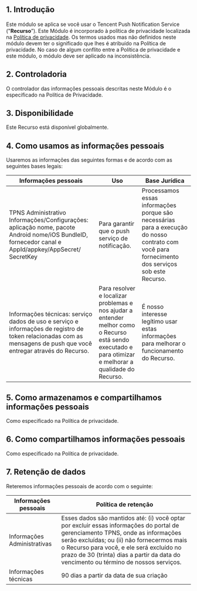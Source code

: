 ## 1.  Introdução

Este módulo se aplica se você usar o Tencent Push Notiﬁcation Service ("**Recurso**”). Este Módulo é incorporado à política de privacidade localizada na [Política de privacidade](https://intl.cloud.tencent.com/document/product/301/17345). Os termos usados mas não definidos neste módulo devem ter o significado que lhes é atribuído na Política de privacidade. No caso de algum conflito entre a Política de privacidade e este módulo, o módulo deve ser aplicado na inconsistência.

## 2.  Controladoria

O controlador das informações pessoais descritas neste Módulo é o especificado na Política de Privacidade.

## 3.  Disponibilidade

Este Recurso está disponível globalmente.

## 4.  Como usamos as informações pessoais

Usaremos as informações das seguintes formas e de acordo com as seguintes bases legais:

| <b>Informações pessoais</b> |<b>Uso</b> | <b>Base Jurídica</b> |
| ------------------------ | ------- | ----------------- |
| TPNS Administrativo Informações/Configurações:  aplicação nome, pacote Android nome/iOS BundleID, fornecedor  canal e AppId/appkey/AppSecret/  SecretKey | Para garantir que o push serviço de notificação.             | Processamos essas informações porque  são necessárias para a execução do nosso contrato com você para fornecimento  dos serviços sob este Recurso. |
| Informações  técnicas: serviço dados de uso e serviço e informações de registro de token relacionadas com as mensagens de  push que você entregar através do Recurso. | Para resolver e  localizar problemas e nos ajudar a entender melhor como o Recurso está sendo  executado e para otimizar e melhorar a qualidade do Recurso. | É nosso  interesse legítimo usar estas informações para melhorar o  funcionamento do Recurso. |

## 5.  Como armazenamos e compartilhamos informações pessoais

Como especificado na Política de privacidade.

## 6.  Como compartilhamos informações pessoais

Como especificado na Política de privacidade.

## 7.  Retenção de dados

Reteremos informações pessoais de acordo com o seguinte:

| <b>Informações  pessoais</b>   | <b>Política de retenção</b>        |
| --------------------------- | ------------------------------------------------------------ |
| Informações Administrativas | Esses dados são mantidos até: (i)  você optar por excluir essas informações do portal de gerenciamento TPNS,  onde as informações serão excluídas; ou (ii) não fornecermos mais o Recurso  para você, e ele será excluído no prazo de 30 (trinta) dias a partir da data  do vencimento ou término de nossos serviços. |
| Informações técnicas        | 90 dias a partir da data de sua criação                      |

 
